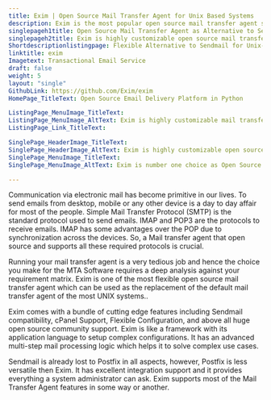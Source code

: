 ```yaml
---
title: Exim | Open Source Mail Transfer Agent for Unix Based Systems
description: Exim is the most popular open source mail transfer agent software for email routing, which focuses on customization and security.
singlepageh1title: Open Source Mail Transfer Agent as Alternative to Sendmail
singlepageh2title: Exim is highly customizable open source mail transfer agent for email routing and delivery. It’s the number one choice for enterprise level organizations for its flexibility.
Shortdescriptionlistingpage: Flexible Alternative to Sendmail for Unix-like Systems. Exim is highly customizable mail server for email routing and delivery. It’s the number one choice for enterprise level organizations for its flexibility.
linktitle: exim
Imagetext: Transactional Email Service
draft: false
weight: 5
layout: "single"
GithubLink: https://github.com/Exim/exim
HomePage_TitleText: Open Source Email Delivery Platform in Python

ListingPage_MenuImage_TitleText: 
ListingPage_MenuImage_AltText: Exim is highly customizable mail transfer agent
ListingPage_Link_TitleText: 

SinglePage_HeaderImage_TitleText: 
SinglePage_HeaderImage_AltText: Exim is highly customizable open source mail transfer agent software
SinglePage_MenuImage_TitleText: 
SinglePage_MenuImage_AltText: Exim is number one choice as Open Source Mail Transfer Agent

---
```


Communication via electronic mail has become primitive in our lives. To send emails from desktop, mobile or any other device is a day to day affair for most of the people. Simple Mail Transfer Protocol (SMTP) is the standard protocol used to send emails. IMAP and POP3 are the protocols to receive emails. IMAP has some advantages over the POP due to synchronization across the devices. So, a Mail transfer agent that open source and supports all these required protocols is crucial.

Running your mail transfer agent is a very tedious job and hence the choice you make for the MTA Software requires a deep analysis against your requirement matrix. Exim is one of the most flexible open source mail transfer agent which can be used as the replacement of the default mail transfer agent of the most UNIX systems..

Exim comes with a bundle of cutting edge features including Sendmail compatibility, cPanel Support, Flexible Configuration, and above all huge open source community support. Exim is like a framework with its application language to setup complex configurations. It has an advanced multi-step mail processing logic which helps it to solve complex use cases.

Sendmail is already lost to Postfix in all aspects, however, Postfix is less versatile then Exim. It has excellent integration support and it provides everything a system administrator can ask. Exim supports most of the Mail Transfer Agent features in some way or another.